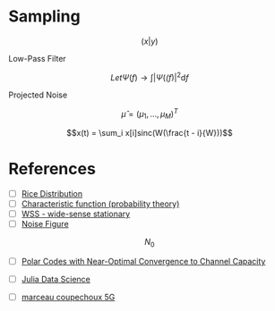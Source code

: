 # Sampling


```math
(x|y) 
```

Low-Pass Filter

```math
Let \Psi(\mathit{f}) \to \int |\Psi(\mathit(f)|^2 \mathrm{d}f
```

Projected Noise

```math
\hat{\mu} = (\mu_1, \dots, \mu_M)^T
```

```math
x(t) = \sum_i x[i]sinc(W(\frac{t - i}{W}))
```


# References

- [ ] [Rice Distribution](https://en.wikipedia.org/wiki/Rice_distribution)
- [ ] [Characteristic function (probability theory)](https://en.wikipedia.org/wiki/Characteristic_function_(probability_theory))
- [ ] [WSS - wide-sense stationary](https://en.wikipedia.org/wiki/Stationary_process)
- [ ] [Noise Figure](https://en.wikipedia.org/wiki/Noise_figure)
```math
N_0
```
- [ ] [Polar Codes with Near-Optimal Convergence to Channel Capacity](http://reports-archive.adm.cs.cmu.edu/anon/2022/CMU-CS-22-102.pdf)

- [ ] [Julia Data Science](https://juliadatascience.io/)

- [ ] [marceau coupechoux 5G ](https://marceaucoupechoux.wp.imt.fr/files/2021/05/newradio-v2.pdf)
